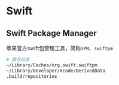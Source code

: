 # Swift

## Swift Package Manager

苹果官方swift包管理工具，简称`SPM`、`swiftpm`

```bash
# 缓存目录
~/Library/Caches/org.swift.swiftpm
~/Library/Developer/Xcode/DerivedData
.build/repositories
```

